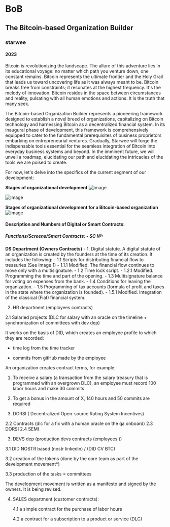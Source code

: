 # BoB
## The Bitcoin-based Organization Builder
### starwee
#### 2023

Bitcoin is revolutionizing the landscape. The allure of this adventure lies in its educational voyage: no matter which path you venture down, one constant remains. Bitcoin represents the ultimate frontier and the Holy Grail that leads us toward uncovering life as it was always meant to be. Bitcoin breaks free from constraints; it resonates at the highest frequency. It's the melody of innovation. Bitcoin resides in the space between circumstances and reality, pulsating with all human emotions and actions. It is the truth that many seek.

The Bitcoin-based Organization Builder represents a pioneering framework designed to establish a novel breed of organizations, capitalizing on Bitcoin technology and harnessing Bitcoin as a decentralized financial system. In its inaugural phase of development, this framework is comprehensively equipped to cater to the fundamental prerequisites of business proprietors embarking on entrepreneurial ventures. Gradually, Starwee will forge the indispensable tools essential for the seamless integration of Bitcoin into everyday business systems and beyond. In the imminent future, we will unveil a roadmap, elucidating our path and elucidating the intricacies of the tools we are poised to create.

For now, let's delve into the specifics of the current segment of our development:

**Stages of organizational development**
![image](https://github.com/tetakta/tetakta/blob/45fd21fe5d4d2be3839eaefadbe1f09b00ad1fc5/img/Classic%20organization.png)

![image](https://github.com/tetakta/tetakta/blob/90f1a13d77e2f96b5876515c11692ed8c473f947/img/bitcoin%20power.png)

**Stages of organizational development for a Bitcoin-based organization** 
![image](https://github.com/tetakta/tetakta/blob/45fd21fe5d4d2be3839eaefadbe1f09b00ad1fc5/img/Bitcoin%20based%20organization.png)


#### Description and Numbers of Digital or Smart Contracts:

##### Functions/Screens/Smart Contracts: - SC №:

**DS Department (Owners Contracts)**
     - 1. Digital statute. A digital statute of an organization is created by the founders at the time of its creation. It includes the following:
     - 1.1 Scripts for distributing financial flow to treasuries (See Image 1)
       - 1.1.1 Modified. The financial flow continues to move only with a multisignature.
     - 1.2 Time lock script.
       - 1.2.1 Modified. Programming the time and part of the opening.
     - 1.3 Multisignature balance for voting on expenses from the bank.
     - 1.4 Conditions for leaving the organization.
     - 1.5 Programming of tax accounts (formula of profit and taxes in the state where the organization is founded).
       - 1.5.1 Modified. Integration of the classical (Fiat) financial system.


 2. HR department (employees contracts)

2.1 Salaried projects (DLC for salary with an oracle on the timeline + synchronization of committees with dev dep)

It works on the basis of DID, which creates an employee profile to which they are recorded:

- time log from the time tracker

- commits from gitHub made by the employee

An organization creates contract terms, for example:

1. To receive a salary (a transaction from the salary treasury that is programmed with an overgrown DLC), an employee must record 100 labor hours and make 30 commits

2. To get a bonus in the amount of X, 140 hours and 50 commits are required

3. DORSI ( Decentralized Open-source Rating System Incentives)


2.2 Contracts (dlc for a fix with a human oracle on the qa onboard)
2.3 DORSI
2.4 SEMI

3. DEVS dep (production devs contracts (employees ))

3.1 DID NOSTR based (nostr linkedin) / (DID CV BTC)

3.2 creation of the tokens (done by the core team as part of the development movement*)

3.3 production of the tasks = committees


The development movement is written as a manifesto and signed by the owners. It is being revised.


4. SALES department (customer contracts):

   4.1 a simple contract for the purchase of labor hours
   
   4.2 a contract for a subscription to a product or service (DLC)
   




